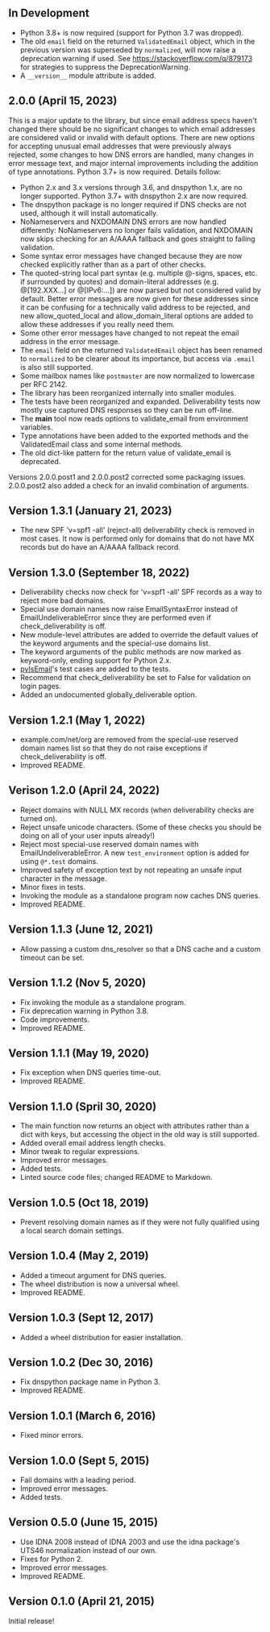 In Development
--------------

* Python 3.8+ is now required (support for Python 3.7 was dropped).
* The old `email` field on the returned `ValidatedEmail` object, which in the previous version was superseded by `normalized`, will now raise a deprecation warning if used. See https://stackoverflow.com/q/879173 for strategies to suppress the DeprecationWarning.
* A `__version__` module attribute is added.

2.0.0 (April 15, 2023)
----------------------

This is a major update to the library, but since email address specs haven't changed there should be no significant changes to which email addresses are considered valid or invalid with default options. There are new options for accepting unusual email addresses that were previously always rejected, some changes to how DNS errors are handled, many changes in error message text, and major internal improvements including the addition of type annotations. Python 3.7+ is now required. Details follow:

* Python 2.x and 3.x versions through 3.6, and dnspython 1.x, are no longer supported. Python 3.7+ with dnspython 2.x are now required.
* The dnspython package is no longer required if DNS checks are not used, although it will install automatically.
* NoNameservers and NXDOMAIN DNS errors are now handled differently: NoNameservers no longer fails validation, and NXDOMAIN now skips checking for an A/AAAA fallback and goes straight to failing validation.
* Some syntax error messages have changed because they are now checked explicitly rather than as a part of other checks.
* The quoted-string local part syntax (e.g. multiple @-signs, spaces, etc. if surrounded by quotes) and domain-literal addresses (e.g. @[192.XXX...] or @[IPv6:...]) are now parsed but not considered valid by default. Better error messages are now given for these addresses since it can be confusing for a technically valid address to be rejected, and new allow_quoted_local and allow_domain_literal options are added to allow these addresses if you really need them.
* Some other error messages have changed to not repeat the email address in the error message.
* The `email` field on the returned `ValidatedEmail` object has been renamed to `normalized` to be clearer about its importance, but access via `.email` is also still supported.
* Some mailbox names like `postmaster` are now normalized to lowercase per RFC 2142.
* The library has been reorganized internally into smaller modules.
* The tests have been reorganized and expanded. Deliverability tests now mostly use captured DNS responses so they can be run off-line.
* The __main__ tool now reads options to validate_email from environment variables.
* Type annotations have been added to the exported methods and the ValidatedEmail class and some internal methods.
* The old dict-like pattern for the return value of validate_email is deprecated.

Versions 2.0.0.post1 and 2.0.0.post2 corrected some packaging issues. 2.0.0.post2 also added a check for an invalid combination of arguments.

Version 1.3.1 (January 21, 2023)
--------------------------------

* The new SPF 'v=spf1 -all' (reject-all) deliverability check is removed in most cases. It now is performed only for domains that do not have MX records but do have an A/AAAA fallback record.

Version 1.3.0 (September 18, 2022)
----------------------------------

* Deliverability checks now check for 'v=spf1 -all' SPF records as a way to reject more bad domains.
* Special use domain names now raise EmailSyntaxError instead of EmailUndeliverableError since they are performed even if check_deliverability is off.
* New module-level attributes are added to override the default values of the keyword arguments and the special-use domains list.
* The keyword arguments of the public methods are now marked as keyword-only, ending support for Python 2.x.
* [pyIsEmail](https://github.com/michaelherold/pyIsEmail)'s test cases are added to the tests.
* Recommend that check_deliverability be set to False for validation on login pages.
* Added an undocumented globally_deliverable option.

Version 1.2.1 (May 1, 2022)
---------------------------

* example.com/net/org are removed from the special-use reserved domain names list so that they do not raise exceptions if check_deliverability is off.
* Improved README.

Verison 1.2.0 (April 24, 2022)
------------------------------

* Reject domains with NULL MX records (when deliverability checks
  are turned on).
* Reject unsafe unicode characters. (Some of these checks you should
  be doing on all of your user inputs already!)
* Reject most special-use reserved domain names with EmailUndeliverableError. A new `test_environment` option is added for using `@*.test` domains.
* Improved safety of exception text by not repeating an unsafe input character in the message.
* Minor fixes in tests.
* Invoking the module as a standalone program now caches DNS queries.
* Improved README.

Version 1.1.3 (June 12, 2021)
-----------------------------

* Allow passing a custom dns_resolver so that a DNS cache and a custom timeout can be set.

Version 1.1.2 (Nov 5, 2020)
---------------------------

* Fix invoking the module as a standalone program.
* Fix deprecation warning in Python 3.8.
* Code improvements.
* Improved README.

Version 1.1.1 (May 19, 2020)
----------------------------

* Fix exception when DNS queries time-out.
* Improved README.

Version 1.1.0 (Spril 30, 2020)
------------------------------

* The main function now returns an object with attributes rather than a dict with keys, but accessing the object in the old way is still supported.
* Added overall email address length checks.
* Minor tweak to regular expressions.
* Improved error messages.
* Added tests.
* Linted source code files; changed README to Markdown.

Version 1.0.5 (Oct 18, 2019)
----------------------------

* Prevent resolving domain names as if they were not fully qualified using a local search domain settings.

Version 1.0.4 (May 2, 2019)
---------------------------

* Added a timeout argument for DNS queries.
* The wheel distribution is now a universal wheel.
* Improved README.

Version 1.0.3 (Sept 12, 2017)
-----------------------------

* Added a wheel distribution for easier installation.

Version 1.0.2 (Dec 30, 2016)
----------------------------

* Fix dnspython package name in Python 3.
* Improved README.

Version 1.0.1 (March 6, 2016)
-----------------------------

* Fixed minor errors.

Version 1.0.0 (Sept 5, 2015)
----------------------------

* Fail domains with a leading period.
* Improved error messages.
* Added tests.

Version 0.5.0 (June 15, 2015)
-----------------------------

* Use IDNA 2008 instead of IDNA 2003 and use the idna package's UTS46 normalization instead of our own.
* Fixes for Python 2.
* Improved error messages.
* Improved README.

Version 0.1.0 (April 21, 2015)
------------------------------

Initial release!
